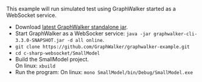 This example will run simulated test using GraphWalker started as a WebSocket service.

 * Download [latest GraphWalker standalone jar](http://graphwalker.org/archive/graphwalker-cli-3.3.0-SNAPSHOT.jar).
 * Start GraphWalker as a WebSocker service: `java -jar graphwalker-cli-3.3.0-SNAPSHOT.jar -d all online`.
 * `git clone https://github.com/GraphWalker/graphwalker-example.git`
 * `cd c-sharp-websocket/SmallModel`
 * Build the SmallModel project.<br>
   On linux: `xbuild `
 * Run the program:
   On linux: `mono SmallModel/bin/Debug/SmallModel.exe`
